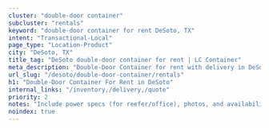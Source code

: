```yaml
---
cluster: "double-door container"
subcluster: "rentals"
keyword: "double-door container for rent DeSoto, TX"
intent: "Transactional-Local"
page_type: "Location-Product"
city: "DeSoto, TX"
title_tag: "DeSoto double-door container for rent | LC Container"
meta_description: "Double-Door Container for rent with delivery in DeSoto, TX. LC Container — local Since 2003. Get pricing today."
url_slug: "/desoto/double-door-container/rentals"
h1: "Double-Door Container For Rent in DeSoto"
internal_links: "/inventory,/delivery,/quote"
priority: 2
notes: "Include power specs (for reefer/office), photos, and availability."
noindex: true
---
```


<!-- TODO: Add unique city/inventory copy, images, and internal links here. -->
